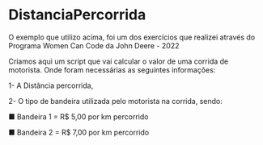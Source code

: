 # DistanciaPercorrida
O exemplo que utilizo acima, foi um dos exercícios que realizei através do Programa Women Can Code da John Deere - 2022

Criamos aqui um script que vai calcular o valor de uma corrida de motorista. Onde foram necessárias as seguintes informações:

1- A Distância percorrida,

2- O tipo de bandeira utilizada pelo motorista na corrida, sendo:

■ Bandeira 1 = R$ 5,00 por km percorrido

■ Bandeira 2 = R$ 7,00 por km percorrido

